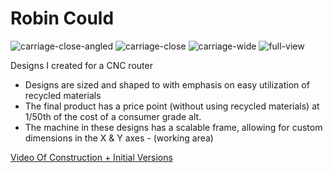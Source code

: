# Robin Could


![carriage-close-angled](./photos/carriage-close-angled.png)
![carriage-close](./photos/carriage-close.png)
![carriage-wide](./photos/carriage-wide.png)
![full-view](./photos/full-view.png)

Designs I created for a CNC router 
- Designs are sized and shaped to with emphasis on easy utilization of recycled materials
- The final product has a price point (without using recycled materials) at 1/50th of the cost of a consumer grade alt.
- The machine in these designs has a scalable frame, allowing for custom dimensions in the X & Y axes - (working area)

[Video Of Construction + Initial Versions](https://www.youtube.com/watch?v=luXdTizn480)



